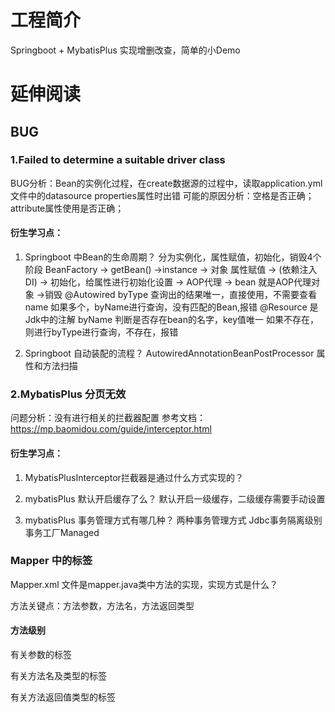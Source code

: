 # 工程简介
Springboot +  MybatisPlus 
实现增删改查，简单的小Demo
# 延伸阅读
## BUG
### 1.Failed to determine a suitable driver class
BUG分析：Bean的实例化过程，在create数据源的过程中，读取application.yml
文件中的datasource properties属性时出错
可能的原因分析：空格是否正确；attribute属性使用是否正确；
#### 衍生学习点：
1. Springboot 中Bean的生命周期？
   分为实例化，属性赋值，初始化，销毁4个阶段
   BeanFactory -> getBean() ->instance -> 对象
   属性赋值 -> (依赖注入 DI) -> 初始化，给属性进行初始化设置
   -> AOP代理 -> bean 就是AOP代理对象 ->销毁
   @Autowired  byType 查询出的结果唯一，直接使用，不需要查看name
   如果多个，byName进行查询，没有匹配的Bean,报错
   @Resource 是Jdk中的注解  byName 判断是否存在bean的名字，key值唯一
   如果不存在，则进行byType进行查询，不存在，报错

2. Springboot 自动装配的流程？
   AutowiredAnnotationBeanPostProcessor
   属性和方法扫描

### 2.MybatisPlus 分页无效
问题分析：没有进行相关的拦截器配置
参考文档：https://mp.baomidou.com/guide/interceptor.html
#### 衍生学习点：
1. MybatisPlusInterceptor拦截器是通过什么方式实现的？
   
2. mybatisPlus 默认开启缓存了么？
   默认开启一级缓存，二级缓存需要手动设置
   
3. mybatisPlus 事务管理方式有哪几种？
   两种事务管理方式
   Jdbc事务隔离级别
   事务工厂Managed
   
### Mapper 中的标签
Mapper.xml 文件是mapper.java类中方法的实现，实现方式是什么？

方法关键点：方法参数，方法名，方法返回类型
#### 方法级别
有关参数的标签

有关方法名及类型的标签

有关方法返回值类型的标签

   


